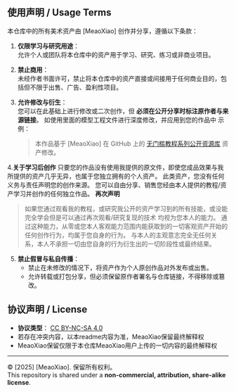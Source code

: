 ## 使用声明 / Usage Terms

本仓库中的所有美术资产由 [MeaoXiao] 创作并分享，遵循以下条款：

1. **仅限学习与研究用途**：  
   允许个人或团队将本仓库中的资产用于学习、研究、练习或非商业项目。

2. **禁止商用**：  
   未经作者书面许可，禁止将本仓库中的资产直接或间接用于任何商业目的，包括但不限于出售、广告、盈利性项目。

3. **允许修改与衍生**：  
   您可以在此基础上进行修改或二次创作，但 **必须在公开分享时标注原作者与来源链接**。
   如使用里面的模型工程文件进行深度修改，并应用到您的作品中
   示例：  
   > 本作品基于 [MeaoXiao] 在 GitHub 上的 [无门槛教程系列公开资源库](https://github.com/MeaoXiao/-.git) 资产修改。
   
4.**关于学习后创作**
   只要您的作品没有使用我提供的原文件，即使您成品效果与我所提供的资产几乎无异，也属于您独立拥有的个人资产。
   此类资产，您没有任何义务与责任声明您的创作来源。
   您可以自由分享、销售您经由本人提供的教程/资产学习并创作的任何独立作品。
   **再次声明**
   > 如果您通过观看我的教程，或研究我公开的资产学习到的所有技能，或没能完全学会但是可以通过再次观看/研究复现的技术
   > 均视为您本人的能力。
   > 通过这种能力，从零或您本人客观能力范围内能获取到的一切客观资产开始的任何创作行为，均属于您自身的行为。
   > 与本人的主观意志完全无任何关系，本人不承担一切由您自身的行为衍生出的一切阶段性或最终结果。
   
5. **禁止假冒与私自传播**：  
   - 禁止在未修改的情况下，将资产作为个人原创作品对外发布或出售。  
   - 允许转载或打包分享，但必须保留原作者署名与仓库链接，不得移除或篡改。
## 协议声明 / License
- **协议类型**： [CC BY-NC-SA 4.0](https://creativecommons.org/licenses/by-nc-sa/4.0/)
- 若存在冲突内容，以本readme内容为准，MeaoXiao保留最终解释权
- MeaoXiao保留仅限于本仓库MeaoXiao用户上传的一切内容的最终解释权
---
© [2025] [MeaoXiao]. 保留所有权利。  
This repository is shared under a **non-commercial, attribution, share-alike license**.

